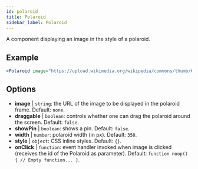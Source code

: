 ```yaml
---
id: polaroid
title: Polaroid
sidebar_label: Polaroid
---
```


A component displaying an image in the style of a polaroid.

## Example

```jsx live
<Polaroid image="https://upload.wikimedia.org/wikipedia/commons/thumb/6/6f/Beethoven.jpg/747px-Beethoven.jpg" />
```

## Options

* __image__ | `string`: the URL of the image to be displayed in the polaroid frame. Default: `none`.
* __draggable__ | `boolean`: controls whether one can drag the polaroid around the screen. Default: `false`.
* __showPin__ | `boolean`: shows a pin. Default: `false`.
* __width__ | `number`: polaroid width (in px). Default: `350`.
* __style__ | `object`: CSS inline styles. Default: `{}`.
* __onClick__ | `function`: event handler invoked when image is clicked (receives the id of the Polaroid as parameter). Default: `function noop() {
	// Empty function...
}`.
